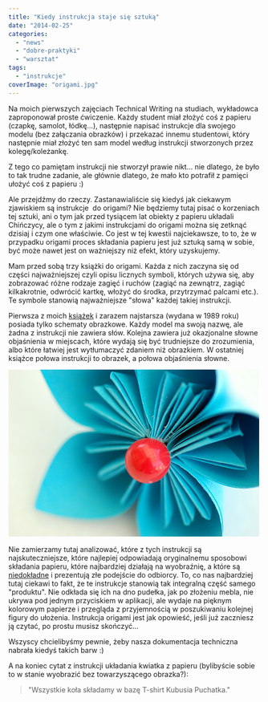 ```yaml
---
title: "Kiedy instrukcja staje się sztuką"
date: "2014-02-25"
categories:
  - "news"
  - "dobre-praktyki"
  - "warsztat"
tags:
  - "instrukcje"
coverImage: "origami.jpg"
---
```


Na moich pierwszych zajęciach Technical Writing na studiach, wykładowca zaproponował proste ćwiczenie. Każdy student miał złożyć coś z papieru (czapkę, samolot, łódkę...), następnie napisać instrukcje dla swojego modelu (bez załączania obrazków) i przekazać innemu studentowi, który następnie miał złożyć ten sam model według instrukcji stworzonych przez kolegę/koleżankę.

Z tego co pamiętam instrukcji nie stworzył prawie nikt... nie dlatego, że było to tak trudne zadanie, ale głównie dlatego, że mało kto potrafił z pamięci ułożyć coś z papieru :)

Ale przejdźmy do rzeczy. Zastanawialiście się kiedyś jak ciekawym zjawiskiem są instrukcje  do origami? Nie będziemy tutaj pisać o korzeniach tej sztuki, ani o tym jak przed tysiącem lat obiekty z papieru układali Chińczycy, ale o tym z jakimi instrukcjami do origami można się zetknąć dzisiaj i czym one właściwie. Co jest w tej kwestii najciekawsze, to to, że w przypadku origami proces składania papieru jest już sztuką samą w sobie, być może nawet jest on ważniejszy niż efekt, który uzyskujemy.

Mam przed sobą trzy książki do origami. Każda z nich zaczyna się od części najważniejszej czyli opisu licznych symboli, których używa się, aby zobrazować różne rodzaje zagięć i ruchów (zagiąć na zewnątrz, zagiąć kilkakrotnie, odwrócić kartkę, włożyć do środka, przytrzymać palcami etc.). Te symbole stanowią najważniejsze "słowa" każdej takiej instrukcji.

Pierwsza z moich [książek](http://www.origami.art.pl/masakatsu-yoshida-origami "Origami") i zarazem najstarsza (wydana w 1989 roku) posiada tylko schematy obrazkowe. Każdy model ma swoją nazwę, ale żadna z instrukcji nie zawiera słów. Kolejna zawiera już okazjonalne słowne objaśnienia w miejscach, które wydają się być trudniejsze do zrozumienia, albo które łatwiej jest wytłumaczyć zdaniem niż obrazkiem. W ostatniej książce połowa instrukcji to obrazek, a połowa objaśnienia słowne.

![origami_flower](images/origami_flower.jpg)

Nie zamierzamy tutaj analizować, które z tych instrukcji są najskuteczniejsze, które najlepiej odpowiadają oryginalnemu sposobowi składania papieru, które najbardziej działają na wyobraźnię, a które są [niedokładne](https://origamiusa.org/thefold/article/all-thats-wrong-world-origami-publishing "Origami") i prezentują złe podejście do odbiorcy. To, co nas najbardziej tutaj ciekawi to fakt, że te instrukcje stanowią tak integralną część samego "produktu". Nie odkłada się ich na dno pudełka, jak po złożeniu mebla, nie ukrywa pod jednym przyciskiem w aplikacji, ale wydaje na pięknym kolorowym papierze i przegląda z przyjemnością w poszukiwaniu kolejnej figury do ułożenia. Instrukcja origami jest jak opowieść, jeśli już zaczniesz ją czytać, po prostu musisz skończyć...

Wszyscy chcielibyśmy pewnie, żeby nasza dokumentacja techniczna nabrała kiedyś takich barw :)

A na koniec cytat z instrukcji układania kwiatka z papieru (bylibyście sobie to w stanie wyobrazić bez towarzyszącego obrazka?):

> "Wszystkie koła składamy w bazę T-shirt Kubusia Puchatka."
